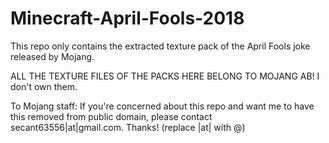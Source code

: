 # Minecraft-April-Fools-2018

This repo only contains the extracted texture pack of the April Fools joke released by Mojang.

ALL THE TEXTURE FILES OF THE PACKS HERE BELONG TO MOJANG AB! I don't own them.

To Mojang staff:
  If you're concerned about this repo and want me to have this removed from public domain, please contact secant63556|at|gmail.com.  Thanks! (replace |at| with @)
